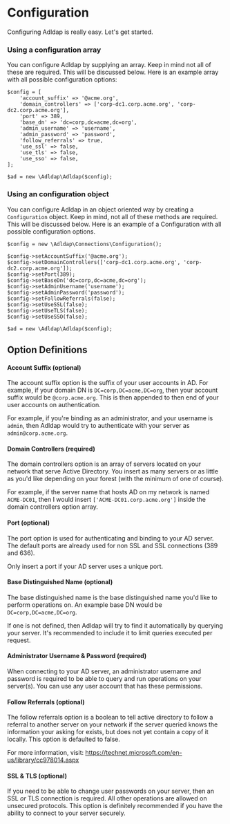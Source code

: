 # Configuration

Configuring Adldap is really easy. Let's get started.

### Using a configuration array

You can configure Adldap by supplying an array. Keep in mind not all of these are required. This will be discussed below.
Here is an example array with all possible configuration options:

    $config = [
        'account_suffix' => '@acme.org',
        'domain_controllers' => ['corp-dc1.corp.acme.org', 'corp-dc2.corp.acme.org'],
        'port' => 389,
        'base_dn' => 'dc=corp,dc=acme,dc=org',
        'admin_username' => 'username',
        'admin_password' => 'password',
        'follow_referrals' => true,
        'use_ssl' => false,
        'use_tls' => false,
        'use_sso' => false,
    ];
    
    $ad = new \Adldap\Adldap($config);

### Using an configuration object

You can configure Adldap in an object oriented way by creating a `Configuration` object. Keep in mind, not all of these
methods are required. This will be discussed below. Here is an example of a Configuration with all possible configuration options.

    $config = new \Adldap\Connections\Configuration();
    
    $config->setAccountSuffix('@acme.org');
    $config->setDomainControllers(['corp-dc1.corp.acme.org', 'corp-dc2.corp.acme.org']);
    $config->setPort(389);
    $config->setBaseDn('dc=corp,dc=acme,dc=org');
    $config->setAdminUsername('username');
    $config->setAdminPassword('password');
    $config->setFollowReferrals(false);
    $config->setUseSSL(false);
    $config->setUseTLS(false);
    $config->setUseSSO(false);
    
    $ad = new \Adldap\Adldap($config);
    
## Option Definitions

#### Account Suffix (optional)

The account suffix option is the suffix of your user accounts in AD. For example, if your domain DN is `DC=corp,DC=acme,DC=org`,
then your account suffix would be `@corp.acme.org`. This is then appended to then end of your user accounts on authentication.

For example, if you're binding as an administrator, and your username is `admin`, then Adldap would try to authenticate with
your server as `admin@corp.acme.org`.

#### Domain Controllers (required)

The domain controllers option is an array of servers located on your network that serve Active Directory. You insert as many
servers or as little as you'd like depending on your forest (with the minimum of one of course).

For example, if the server name that hosts AD on my network is named `ACME-DC01`, then I would insert `['ACME-DC01.corp.acme.org']`
inside the domain controllers option array.

#### Port (optional)

The port option is used for authenticating and binding to your AD server. The default ports are already used for non SSL and SSL connections (389 and 636).

Only insert a port if your AD server uses a unique port.

#### Base Distinguished Name (optional)

The base distinguished name is the base distinguished name you'd like to perform operations on. An example base DN would be `DC=corp,DC=acme,DC=org`.

If one is not defined, then Adldap will try to find it automatically by querying your server. It's recommended to include it to limit queries executed per request.

#### Administrator Username & Password (required)

When connecting to your AD server, an administrator username and password is required to be able to query and run operations on your server(s).
You can use any user account that has these permissions.

#### Follow Referrals (optional)

The follow referrals option is a boolean to tell active directory to follow a referral to another server on your network if the
server queried knows the information your asking for exists, but does not yet contain a copy of it locally. This option is defaulted to false.

For more information, visit: https://technet.microsoft.com/en-us/library/cc978014.aspx

#### SSL & TLS (optional)

If you need to be able to change user passwords on your server, then an SSL *or* TLS connection is required. All other operations
are allowed on unsecured protocols. This option is definitely recommended if you have the ability to connect to your server
securely.

